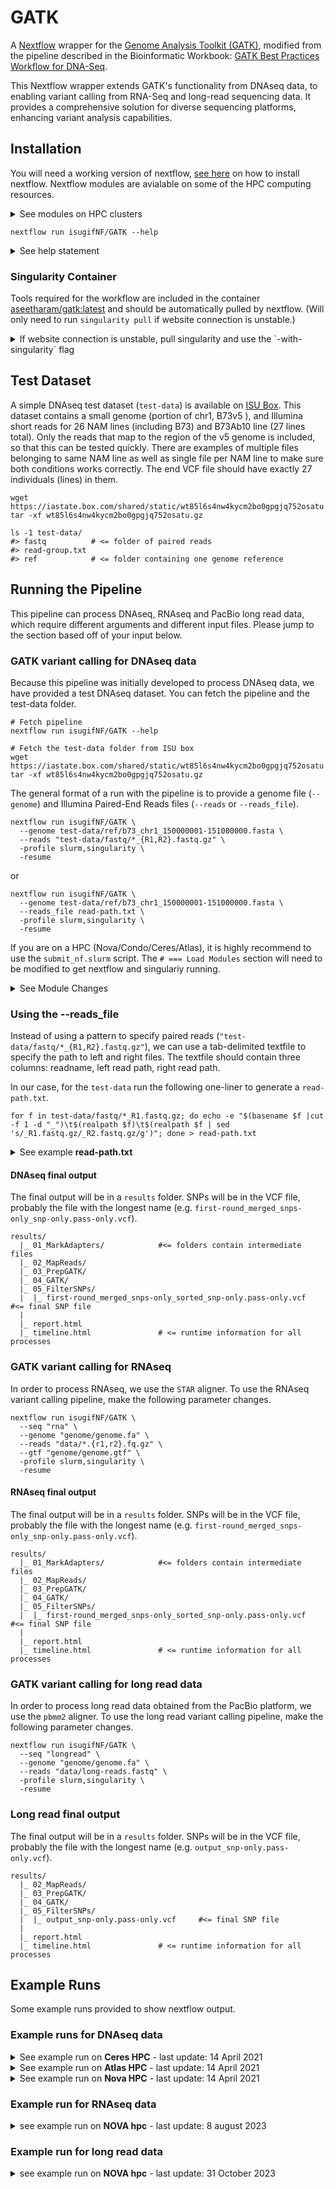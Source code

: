 # GATK

A [Nextflow](https://www.nextflow.io/) wrapper for the [Genome Analysis Toolkit (GATK)](https://gatk.broadinstitute.org/hc/en-us), modified from the pipeline described in the Bioinformatic Workbook: [GATK Best Practices Workflow for DNA-Seq](https://bioinformaticsworkbook.org/dataAnalysis/VariantCalling/gatk-dnaseq-best-practices-workflow.html#gsc.tab=0).

This Nextflow wrapper extends GATK's functionality from DNAseq data, to enabling variant calling from RNA-Seq and long-read sequencing data. It provides a comprehensive solution for diverse sequencing platforms, enhancing variant analysis capabilities.

## Installation

You will need a working version of nextflow, [see here](https://www.nextflow.io/docs/latest/getstarted.html#requirements) on how to install nextflow. Nextflow modules are avialable on some of the HPC computing resources.

<details><summary>See modules on HPC clusters</summary>

```
# === Nova
module load gcc/7.3.0-xegsmw4 nextflow
module load singularity
NEXTFLOW=nextflow

# === Condo
module load gcc/7.3.0-xegsmw4 nextflow
module load singularity
NEXTFLOW=nextflow

# === Ceres
module load nextflow
# singularity already available, no need for module
NEXTFLOW=nextflow

# === Atlas (will need a local install of nextflow and will need the --account "projectname" flag)
module load singularity
NEXTFLOW=/project/isu_gif_vrsc/programs/nextflow
```

</details>

```
nextflow run isugifNF/GATK --help
```

<details><summary>See help statement</summary>

```
N E X T F L O W  ~  version 20.10.0
Launching `isugifNF/GATK` [big_kare] - revision: ca139b5b5f
   Usage:
   The typical command for running the pipeline are as follows:

   DNAseq:
     nextflow run main.nf --genome GENOME.fasta --reads "*_{R1,R2}.fastq.gz" --seq "dna" -profile singularity
     nextflow run main.nf --genome GENOME.fasta --reads_file READ_PATHS.txt --seq "dna" -profile singularity

   RNAseq:
     nextflow run main.nf --genome GENOME.fasta --gtf "genes.gtf" --reads "*_{R1,R2}.fastq.gz" --seq "rna" -profile singularity
  
   PacBio Long Reads:
     nextflow run main.nf --genome GENOME.fasta --long_reads "*.fastq.gz" --seq "longread" -profile singularity

   Mandatory arguments:
    --seq                   Specify input sequence type as 'dna', 'rna', or 'longread' [default:'dna'].
    --genome                Reference genome fasta file, against which reads will be mapped to find Variant sites

   Read input arguments:
    --reads                 Paired-end reads in fastq.gz format, will need to specify glob (e.g. "*_{R1,R2}.fastq.gz")
    --reads_file            Text file (tab delimited) with three columns [readname left_fastq.gz right_fastq.gz]. Will need full path for files.
    --long_reads            Long read file in fastq.gz format, will need to specify glob (e.g. "*.fastq.gz")

   Optional analysis arguments:
    --invariant             Output invariant sites [default:false]
    --gtf                   Gene Transfer Format file, only required for RNAseq input [default:false]
    --window                Window size passed to bedtools for parallel GATK Haplotype calls [default:100000]

   Optional configuration arguments:
    -profile                Configuration profile to use. Can use multiple (comma separated)
                            Available: local, slurm, singularity, docker [default:local]
    --container_img         Container image used for singularity and docker [default:'docker://ghcr.io/aseetharam/gatk:master']
    --singularity_img       Singularity image if [-profile singularity] is set [default:'shub://aseetharam/gatk:latest']
    --docker_img            Docker image if [-profile docker] is set [default:'j23414/gatk4']
    
   GATK:
    --gatk_app              Link to gatk executable [default: 'gatk']
    --java_options          Java options for gatk [default:'-Xmx80g -XX:+UseParallelGC -Djava.io.tmpdir=$TMPDIR']
    --gatk_cluster_options  GATK cluster options [default:'false']
    
   Aligners:
    --bwamem2_app           Link to bwamem2 executable [default: 'bwa-mem2']
    --star_app              Link to star executable [default: 'STAR']
    --star_index_params     Parameters for star index [default: ' ']
    --star_index_params     Parameters to pass to STAR index [default:'']
    --star_index_file       Optional: speedup by providing a prebuilt STAR indexed genome [default: 'false']
    --pbmm2_app             Link to pbmm2 executable [default: 'pbmm2']

   Other:
    --samtools_app          Link to samtools executable [default: 'samtools']
    --bedtools_app          Link to bedtools executable [default: 'bedtools']
    --datamash_app          Link to datamash executable [default: 'datamash']
    --vcftools_app          Link to vcftools executable [default: 'vcftools']

   Optional other arguments:
    --outdir                Output directory [default:'./GATK_Results']
    --threads               Threads per process [default:4 for local, 16 for slurm] 
    --queueSize             Maximum jobs to submit to slurm [default:40]
    --account               HPC account name for slurm sbatch, atlas and ceres requires this
    --help                  Print this help message

NOTE: Genome name should not contain any periods before the ".fasta"
```

</details>

### Singularity Container

Tools required for the workflow are included in the container [aseetharam/gatk:latest](https://github.com/aseetharam/gatk) and should be automatically pulled by nextflow. (Will only need to run `singularity pull` if website connection is unstable.)

<details><summary>If website connection is unstable, pull singularity and use the `-with-singularity` flag</summary>

#### To pull the image

```
singularity pull --name gatk.sif shub://aseetharam/gatk:latest
```

#### Link image to Nextflow using the `-with-singularity` flag.

```
nextflow run isugifNF/GATK \
  --genome "test-data/ref/b73_chr1_150000001-151000000.fasta" \
  --reads "test-data/fastq/*_{R1,R2}.fastq.gz" \
  -profile slurm \
  -with-singularity gatk.sif
```

</details>

## Test Dataset

A simple DNAseq test dataset (`test-data`) is available on [ISU Box](https://iastate.app.box.com/v/gatk-test-data). This dataset contains a small genome (portion of chr1, B73v5 ), and Illumina short reads for 26 NAM lines (including B73) and B73Ab10 line (27 lines total).
Only the reads that map to the region of the v5 genome is included, so that this can be tested quickly.
There are examples of multiple files belonging to same NAM line as well as single file per NAM line to make sure both conditions works correctly.
The end VCF file should have exactly 27 individuals (lines) in them.

```
wget https://iastate.box.com/shared/static/wt85l6s4nw4kycm2bo0gpgjq752osatu.gz
tar -xf wt85l6s4nw4kycm2bo0gpgjq752osatu.gz

ls -1 test-data/
#> fastq          # <= folder of paired reads
#> read-group.txt
#> ref            # <= folder containing one genome reference
```

## Running the Pipeline

This pipeline can process DNAseq, RNAseq and PacBio long read data, which require different arguments and different input files. Please jump to the section based off of your input below.

### GATK variant calling for DNAseq data

Because this pipeline was initially developed to process DNAseq data, we have provided a test DNAseq dataset. You can fetch the pipeline and the test-data folder.

```
# Fetch pipeline
nextflow run isugifNF/GATK --help

# Fetch the test-data folder from ISU box
wget https://iastate.box.com/shared/static/wt85l6s4nw4kycm2bo0gpgjq752osatu.gz
tar -xf wt85l6s4nw4kycm2bo0gpgjq752osatu.gz
```

The general format of a run with the pipeline is to provide a genome file (`--genome`) and Illumina Paired-End Reads files (`--reads` or `--reads_file`).

```
nextflow run isugifNF/GATK \
  --genome test-data/ref/b73_chr1_150000001-151000000.fasta \
  --reads "test-data/fastq/*_{R1,R2}.fastq.gz" \
  -profile slurm,singularity \
  -resume
```

or

```
nextflow run isugifNF/GATK \
  --genome test-data/ref/b73_chr1_150000001-151000000.fasta \
  --reads_file read-path.txt \
  -profile slurm,singularity \
  -resume
```

If you are on a HPC (Nova/Condo/Ceres/Atlas), it is highly recommend to use the `submit_nf.slurm` script. The `# === Load Modules` section will need to be modified to get nextflow and singulariy running.

<details><summary>See Module Changes</summary>

```
# === Nova
module load gcc/7.3.0-xegsmw4 nextflow
module load singularity
NEXTFLOW=nextflow

# === Condo
module load gcc/7.3.0-xegsmw4 nextflow
module load singularity
NEXTFLOW=nextflow

# === Ceres
module load nextflow
# singularity already available, no need for module
NEXTFLOW=nextflow

# === Atlas
module load singularity
NEXTFLOW=/project/isu_gif_vrsc/programs/nextflow
```

</details>

### Using the --reads_file

Instead of using a pattern to specify paired reads (`"test-data/fastq/*_{R1,R2}.fastq.gz"`), we can use a tab-delimited textfile to specify the path to left and right files. The textfile should contain three columns: readname, left read path, right read path.

In our case, for the `test-data` run the following one-liner to generate a `read-path.txt`.

```
for f in test-data/fastq/*_R1.fastq.gz; do echo -e "$(basename $f |cut -f 1 -d "_")\t$(realpath $f)\t$(realpath $f | sed 's/_R1.fastq.gz/_R2.fastq.gz/g')"; done > read-path.txt
```

<details><summary>See example <b>read-path.txt</b></summary>

```
BioSample01	/Users/jenchang/Maize_WGS_Build/test-data/fastq/BioSample01_R1.fastq.gz	/Users/jenchang/Maize_WGS_Build/test-data/fastq/BioSample01_R2.fastq.gz
BioSample02	/Users/jenchang/Maize_WGS_Build/test-data/fastq/BioSample02_R1.fastq.gz	/Users/jenchang/Maize_WGS_Build/test-data/fastq/BioSample02_R2.fastq.gz
BioSample03	/Users/jenchang/Maize_WGS_Build/test-data/fastq/BioSample03_R1.fastq.gz	/Users/jenchang/Maize_WGS_Build/test-data/fastq/BioSample03_R2.fastq.gz
BioSample04	/Users/jenchang/Maize_WGS_Build/test-data/fastq/BioSample04_R1.fastq.gz	/Users/jenchang/Maize_WGS_Build/test-data/fastq/BioSample04_R2.fastq.gz
BioSample05	/Users/jenchang/Maize_WGS_Build/test-data/fastq/BioSample05_R1.fastq.gz	/Users/jenchang/Maize_WGS_Build/test-data/fastq/BioSample05_R2.fastq.gz
```

</details>

#### DNAseq final output

The final output will be in a `results` folder. SNPs will be in the VCF file, probably the file with the longest name (e.g. `first-round_merged_snps-only_snp-only.pass-only.vcf`).

```
results/
  |_ 01_MarkAdapters/            #<= folders contain intermediate files
  |_ 02_MapReads/
  |_ 03_PrepGATK/
  |_ 04_GATK/
  |_ 05_FilterSNPs/
  |  |_ first-round_merged_snps-only_sorted_snp-only.pass-only.vcf     #<= final SNP file
  |
  |_ report.html
  |_ timeline.html               # <= runtime information for all processes

```
### GATK variant calling for RNAseq

In order to process RNAseq, we use the `STAR` aligner. To use the RNAseq variant calling pipeline, make the following parameter changes. 

```
nextflow run isugifNF/GATK \
  --seq "rna" \
  --genome "genome/genome.fa" \
  --reads "data/*.{r1,r2}.fq.gz" \
  --gtf "genome/genome.gtf" \
  -profile slurm,singularity \
  -resume
```

#### RNAseq final output

The final output will be in a `results` folder. SNPs will be in the VCF file, probably the file with the longest name (e.g. `first-round_merged_snps-only_snp-only.pass-only.vcf`).

```
results/
  |_ 01_MarkAdapters/            #<= folders contain intermediate files
  |_ 02_MapReads/
  |_ 03_PrepGATK/
  |_ 04_GATK/
  |_ 05_FilterSNPs/
  |  |_ first-round_merged_snps-only_sorted_snp-only.pass-only.vcf     #<= final SNP file
  |
  |_ report.html
  |_ timeline.html               # <= runtime information for all processes

```

### GATK variant calling for long read data

In order to process long read data obtained from the PacBio platform, we use the `pbmm2` aligner. To use the long read variant calling pipeline, make the following parameter changes. 

```
nextflow run isugifNF/GATK \
  --seq "longread" \
  --genome "genome/genome.fa" \
  --reads "data/long-reads.fastq" \
  -profile slurm,singularity \
  -resume
```

### Long read final output

The final output will be in a `results` folder. SNPs will be in the VCF file, probably the file with the longest name (e.g. `output_snp-only.pass-only.vcf`).

```
results/
  |_ 02_MapReads/
  |_ 03_PrepGATK/
  |_ 04_GATK/
  |_ 05_FilterSNPs/
  |  |_ output_snp-only.pass-only.vcf     #<= final SNP file
  |
  |_ report.html
  |_ timeline.html               # <= runtime information for all processes

```

## Example Runs

Some example runs provided to show nextflow output.

### Example runs for DNAseq data

<details><summary>See example run on <b>Ceres HPC</b> - last update: 14 April 2021</summary>

Runtime: 1 hour 9 minutes and 27 seconds.

```
$ module load nextflow
$ nextflow run main.nf \
  --genome "test-data/ref/b73_chr1_150000001-151000000.fasta" \
  --reads "test-data/fastq/*_{R1,R2}.fastq.gz" \
  --queueSize 25 \
  -profile slurm,singularity \
  -resume

N E X T F L O W  ~  version 20.07.1
Launching `main.nf` [exotic_poincare] - revision: ca139b5b5f
executor >  slurm (155)
[8c/e6342a] process > FastqToSam (BioSample26)       [100%] 27 of 27 ✔
[6d/13aa51] process > MarkIlluminaAdapters (27_Bi... [100%] 27 of 27 ✔
[dc/032273] process > SamToFastq (20_BioSample24_... [100%] 27 of 27 ✔
[0e/a8d488] process > bwamem2_index (b73_chr1_150... [100%] 1 of 1 ✔
[2f/b3746a] process > bwamem2_mem (20_BioSample24)   [100%] 27 of 27 ✔
[bc/8e43cc] process > CreateSequenceDictionary (b... [100%] 1 of 1 ✔
[fb/c2b500] process > samtools_faidx (b73_chr1_15... [100%] 1 of 1 ✔
[64/b1241a] process > MergeBamAlignment (20_BioSa... [100%] 27 of 27 ✔
[16/ea1c05] process > bedtools_makewindows (b73_c... [100%] 1 of 1 ✔
[34/14a2e1] process > gatk_HaplotypeCaller (chr1:... [100%] 10 of 10 ✔
[a2/6d9b6d] process > merge_vcf                      [100%] 1 of 1 ✔
[dd/187a85] process > vcftools_snp_only (first-ro... [100%] 1 of 1 ✔
[cc/367a9a] process > SortVcf (first-round_merged... [100%] 1 of 1 ✔
[ef/102130] process > calc_DPvalue (first-round_m... [100%] 1 of 1 ✔
[8f/281023] process > VariantFiltration (first-ro... [100%] 1 of 1 ✔
[fc/5d8e7c] process > keep_only_pass (first-round... [100%] 1 of 1 ✔
Completed at: 14-Apr-2021 01:51:21
Duration    : 1h 9m 27s
CPU hours   : 7.3
Succeeded   : 155
```

</details>

<details><summary>See example run on <b>Atlas HPC</b> - last update: 14 April 2021</summary>

Runtime: 50 minutes and 50 seconds.

```
$ module load singularity
$ NEXTFLOW=/project/isu_gif_vrsc/programs/nextflow
$ $NEXTFLOW run main.nf \
  --genome "test-data/ref/b73_chr1_150000001-151000000.fasta" \
  --reads "test-data/fastq/*_{R1,R2}.fastq.gz" \
  --queueSize 50 \
  --account isu_gif_vrsc \
  -profile slurm,singularity \
  -resume

N E X T F L O W  ~  version 20.07.1
Launching `main.nf` [tiny_cori] - revision: ca139b5b5f
executor >  slurm (155)
[92/cfaf35] process > FastqToSam (BioSample24)       [100%] 27 of 27 ✔
[59/37e2e8] process > MarkIlluminaAdapters (20_Bi... [100%] 27 of 27 ✔
[b3/cc67d6] process > SamToFastq (20_BioSample24_... [100%] 27 of 27 ✔
[46/9d4a5f] process > bwamem2_index (b73_chr1_150... [100%] 1 of 1 ✔
[e4/ad114c] process > bwamem2_mem (20_BioSample24)   [100%] 27 of 27 ✔
[a7/044560] process > CreateSequenceDictionary (b... [100%] 1 of 1 ✔
[50/e81af8] process > samtools_faidx (b73_chr1_15... [100%] 1 of 1 ✔
[67/1c03a5] process > MergeBamAlignment (20_BioSa... [100%] 27 of 27 ✔
[f6/d94e63] process > bedtools_makewindows (b73_c... [100%] 1 of 1 ✔
[49/3a6d6c] process > gatk_HaplotypeCaller (chr1:... [100%] 10 of 10 ✔
[68/e88beb] process > merge_vcf                      [100%] 1 of 1 ✔
[55/66c4cf] process > vcftools_snp_only (first-ro... [100%] 1 of 1 ✔
[92/7bad2f] process > SortVcf (first-round_merged... [100%] 1 of 1 ✔
[0b/e824cf] process > calc_DPvalue (first-round_m... [100%] 1 of 1 ✔
[a9/33a4f2] process > VariantFiltration (first-ro... [100%] 1 of 1 ✔
[ef/769ed6] process > keep_only_pass (first-round... [100%] 1 of 1 ✔
Completed at: 14-Apr-2021 01:03:12
Duration    : 50m 50s
CPU hours   : 6.4
Succeeded   : 155
```

</details>

<details><summary>See example run on <b>Nova HPC</b> - last update: 14 April 2021</summary>

Runtime: 1 hour 46 minutes and 17 seconds.

```
$ module load gcc/7.3.0-xegsmw4 nextflow
$ module load singularity
$ nextflow run main.nf \
  --genome "test-data/ref/b73_chr1_150000001-151000000.fasta" \
  --reads "test-data/fastq/*_{R1,R2}.fastq.gz" \
  --queueSize 25 \
  -profile slurm,singularity \
  -resume

N E X T F L O W  ~  version 20.07.1
Launching `main.nf` [condescending_monod] - revision: ca139b5b5f
executor >  slurm (155)
[5c/b08536] process > FastqToSam (BioSample04)       [100%] 27 of 27 ✔
[88/46d321] process > MarkIlluminaAdapters (27_Bi... [100%] 27 of 27 ✔
[96/200ac5] process > SamToFastq (21_BioSample24_... [100%] 27 of 27 ✔
[4c/8735b5] process > bwamem2_index (b73_chr1_150... [100%] 1 of 1 ✔
[86/06740e] process > bwamem2_mem (21_BioSample24)   [100%] 27 of 27 ✔
[c0/3e6521] process > CreateSequenceDictionary (b... [100%] 1 of 1 ✔
[e2/856737] process > samtools_faidx (b73_chr1_15... [100%] 1 of 1 ✔
[25/529408] process > MergeBamAlignment (21_BioSa... [100%] 27 of 27 ✔
[40/ca5ca7] process > bedtools_makewindows (b73_c... [100%] 1 of 1 ✔
[8a/0d6f00] process > gatk_HaplotypeCaller (chr1:... [100%] 10 of 10 ✔
[96/0b957b] process > merge_vcf                      [100%] 1 of 1 ✔
[96/1f9848] process > vcftools_snp_only (first-ro... [100%] 1 of 1 ✔
[60/edb33d] process > SortVcf (first-round_merged... [100%] 1 of 1 ✔
[b0/372a4e] process > calc_DPvalue (first-round_m... [100%] 1 of 1 ✔
[f3/cfb966] process > VariantFiltration (first-ro... [100%] 1 of 1 ✔
[86/024c8b] process > keep_only_pass (first-round... [100%] 1 of 1 ✔
Completed at: 14-Apr-2021 02:17:48
Duration    : 1h 46m 17s
CPU hours   : 6.6
Succeeded   : 155
```

</details>

### Example run for RNAseq data

<details><summary>see example run on <b>NOVA hpc</b> - last update: 8 august 2023</summary>

runtime: 4 hours 38 minutes and 54 seconds.

```
$ module load gcc/7.3.0-xegsmw4 nextflow
$ module load singularity
$ nextflow run main.nf \
  --seq "rna" \
  --genome "genome/s_lycopersicum_chromosomes.3.00.fa" \
  --reads "01_data/s*.{r1,r2}.fq.gz" \
  --queuesize 25 \
  --java_options "-xmx80g -xx:+useparallelgc -djava.io.tmpdir=/work/gif3/satheesh/2023_gatk_ms/tmp" \
  --gtf "genome/itag3.0_gene_models.gtf" \
  -profile slurm \
  -resume

N E X T F L O W  ~  version 22.10.4
launching `/work/gif3/satheesh/programs/gatk_testing/gatk/main.nf` [chaotic_brahmagupta] dsl2 - revision: d07ccde0d9
executor >  slurm (8304)
[c4/48a5ae] process > fastqtosam (subsampled_p7r1)   [100%] 1 of 1 ✔
[ee/c542a3] process > markilluminaadapters (1_sub... [100%] 1 of 1 ✔
[f8/a5cd97] process > samtofastq_rna (1_subsample... [100%] 1 of 1 ✔
[8b/c7dafa] process > star_index (s_lycopersicum_... [100%] 1 of 1 ✔
[2c/f96408] process > star_align (1_subsampled_p7r1) [100%] 1 of 1 ✔
[ee/72b0af] process > createsequencedictionary (s... [100%] 1 of 1 ✔
[29/6454c2] process > samtools_faidx (s_lycopersi... [100%] 1 of 1 ✔
[af/2ff081] process > mergebamalignment_rna (1_su... [100%] 1 of 1 ✔
[51/589571] process > markduplicates (1_subsample... [100%] 1 of 1 ✔
[4c/53bb96] process > splitncigarreads (1_subsamp... [100%] 1 of 1 ✔
[ee/79c9ea] process > bedtools_makewindows (s_lyc... [100%] 1 of 1 ✔
[f6/a83bb1] process > gatk_haplotypecaller_rna (s... [100%] 8287 of 8287, fai...
[5c/efa2eb] process > merge_vcf                      [100%] 1 of 1 ✔
[ec/6b40be] process > vcftools_snp_only (first_ro... [100%] 1 of 1 ✔
[ab/604154] process > sortvcf (first_round_merged... [100%] 1 of 1 ✔
[28/765be4] process > calc_dpvalue (first_round_m... [100%] 1 of 1 ✔
[5b/0b530f] process > variantfiltration (first_ro... [100%] 1 of 1 ✔
[99/878369] process > keep_only_pass (first_round... [100%] 1 of 1 ✔
warn: failed to render execution report -- see the log file for details
warn: failed to render execution timeline -- see the log file for details
completed at: 08-aug-2023 21:37:02
duration    : 4h 38m 54s
cpu hours   : 6.3
succeeded   : 8'303
```



</details>

### Example run for long read data

<details><summary>see example run on <b>NOVA hpc</b> - last update: 31 October 2023</summary>

runtime: 41 minutes and 23 seconds.

```
$ module load gcc/7.3.0-xegsmw4 nextflow
$ module load singularity
$ nextflow run main.nf \
  --seq "longread" \
  --genome "genome/ecoli_2000001_3000000.fasta" \
  --reads "01_Data/CP007799_2000001-3000000.fastq" \
  --queueSize 25 \
  --java_options "-Xmx80g -XX:+UseParallelGC -Djava.io.tmpdir=/work/gif3/satheesh/2023_GATK_ms/tmp" \
  -profile slurm,singularity \
  -resume

N E X T F L O W  ~  version 22.10.4
launching `/work/gif3/satheesh/programs/gatk_testing/gatk/main.nf` [chaotic_brahmagupta] dsl2 - revision: d07ccde0d9
executor >  slurm (21)
[c8/aa3601] process > LONGREAD_VARIANT_CALLING:Cr... [100%] 1 of 1 ✔
[51/b76b1a] process > LONGREAD_VARIANT_CALLING:sa... [100%] 1 of 1 ✔
[be/0cb73f] process > LONGREAD_VARIANT_CALLING:be... [100%] 1 of 1 ✔
[26/4f4559] process > LONGREAD_VARIANT_CALLING:pb... [100%] 1 of 1 ✔
[d1/78ce63] process > LONGREAD_VARIANT_CALLING:pb... [100%] 1 of 1 ✔
[bb/1e7433] process > LONGREAD_VARIANT_CALLING:Ma... [100%] 1 of 1 ✔
[aa/4c9f99] process > LONGREAD_VARIANT_CALLING:ga... [100%] 10 of 10 ✔
[a6/142af0] process > LONGREAD_VARIANT_CALLING:Co... [100%] 1 of 1 ✔
[fa/069ebb] process > LONGREAD_VARIANT_CALLING:Ge... [100%] 1 of 1 ✔
[09/ea1b74] process > LONGREAD_VARIANT_CALLING:ca... [100%] 1 of 1 ✔
[65/cc76dd] process > LONGREAD_VARIANT_CALLING:Va... [100%] 1 of 1 ✔
[77/452275] process > LONGREAD_VARIANT_CALLING:ke... [100%] 1 of 1 ✔
Completed at: 31-Oct-2023 14:39:44
Duration    : 41m 23s
CPU hours   : 5.7
Succeeded   : 21
```

</details>


